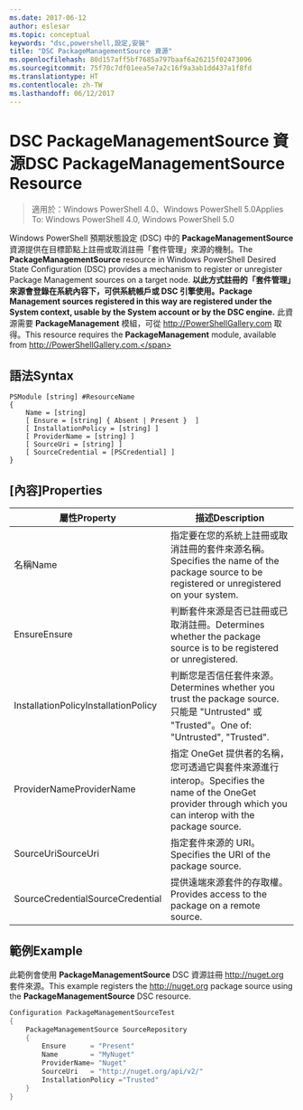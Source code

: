 ```yaml
---
ms.date: 2017-06-12
author: eslesar
ms.topic: conceptual
keywords: "dsc,powershell,設定,安裝"
title: "DSC PackageManagementSource 資源"
ms.openlocfilehash: 80d157aff5bf7685a797baaf6a26215f02473096
ms.sourcegitcommit: 75f70c7df01eea5e7a2c16f9a3ab1dd437a1f8fd
ms.translationtype: HT
ms.contentlocale: zh-TW
ms.lasthandoff: 06/12/2017
---
```

# <a name="dsc-packagemanagementsource-resource"></a><span data-ttu-id="152ee-103">DSC PackageManagementSource 資源</span><span class="sxs-lookup"><span data-stu-id="152ee-103">DSC PackageManagementSource Resource</span></span>

> <span data-ttu-id="152ee-104">適用於：Windows PowerShell 4.0、Windows PowerShell 5.0</span><span class="sxs-lookup"><span data-stu-id="152ee-104">Applies To: Windows PowerShell 4.0, Windows PowerShell 5.0</span></span>

<span data-ttu-id="152ee-105">Windows PowerShell 預期狀態設定 (DSC) 中的 **PackageManagementSource** 資源提供在目標節點上註冊或取消註冊「套件管理」來源的機制。</span><span class="sxs-lookup"><span data-stu-id="152ee-105">The **PackageManagementSource** resource in Windows PowerShell Desired State Configuration (DSC) provides a mechanism to register or unregister Package Management sources on a target node.</span></span> <span data-ttu-id="152ee-106">**以此方式註冊的「套件管理」來源會登錄在系統內容下，可供系統帳戶或 DSC 引擎使用。**</span><span class="sxs-lookup"><span data-stu-id="152ee-106">**Package Management sources registered in this way are registered under the System context, usable by the System account or by the DSC engine.**</span></span> <span data-ttu-id="152ee-107">此資源需要 **PackageManagement** 模組，可從 http://PowerShellGallery.com 取得。</span><span class="sxs-lookup"><span data-stu-id="152ee-107">This resource requires the **PackageManagement** module, available from http://PowerShellGallery.com.</span></span>

## <a name="syntax"></a><span data-ttu-id="152ee-108">語法</span><span class="sxs-lookup"><span data-stu-id="152ee-108">Syntax</span></span>

```
PSModule [string] #ResourceName
{
    Name = [string]
    [ Ensure = [string] { Absent | Present }  ]
    [ InstallationPolicy = [string] ]
    [ ProviderName = [string] ]
    [ SourceUri = [string] ]
    [ SourceCredential = [PSCredential] ]
}
```

## <a name="properties"></a><span data-ttu-id="152ee-109">[內容]</span><span class="sxs-lookup"><span data-stu-id="152ee-109">Properties</span></span>
|  <span data-ttu-id="152ee-110">屬性</span><span class="sxs-lookup"><span data-stu-id="152ee-110">Property</span></span>  |  <span data-ttu-id="152ee-111">描述</span><span class="sxs-lookup"><span data-stu-id="152ee-111">Description</span></span>   | 
|---|---| 
| <span data-ttu-id="152ee-112">名稱</span><span class="sxs-lookup"><span data-stu-id="152ee-112">Name</span></span>| <span data-ttu-id="152ee-113">指定要在您的系統上註冊或取消註冊的套件來源名稱。</span><span class="sxs-lookup"><span data-stu-id="152ee-113">Specifies the name of the package source to be registered or unregistered on your system.</span></span>| 
| <span data-ttu-id="152ee-114">Ensure</span><span class="sxs-lookup"><span data-stu-id="152ee-114">Ensure</span></span>| <span data-ttu-id="152ee-115">判斷套件來源是否已註冊或已取消註冊。</span><span class="sxs-lookup"><span data-stu-id="152ee-115">Determines whether the package source is to be registered or unregistered.</span></span>| 
| <span data-ttu-id="152ee-116">InstallationPolicy</span><span class="sxs-lookup"><span data-stu-id="152ee-116">InstallationPolicy</span></span>| <span data-ttu-id="152ee-117">判斷您是否信任套件來源。</span><span class="sxs-lookup"><span data-stu-id="152ee-117">Determines whether you trust the package source.</span></span> <span data-ttu-id="152ee-118">只能是 "Untrusted" 或 "Trusted"。</span><span class="sxs-lookup"><span data-stu-id="152ee-118">One of: "Untrusted", "Trusted".</span></span>| 
| <span data-ttu-id="152ee-119">ProviderName</span><span class="sxs-lookup"><span data-stu-id="152ee-119">ProviderName</span></span>| <span data-ttu-id="152ee-120">指定 OneGet 提供者的名稱，您可透過它與套件來源進行 interop。</span><span class="sxs-lookup"><span data-stu-id="152ee-120">Specifies the name of the OneGet provider through which you can interop with the package source.</span></span>| 
| <span data-ttu-id="152ee-121">SourceUri</span><span class="sxs-lookup"><span data-stu-id="152ee-121">SourceUri</span></span>| <span data-ttu-id="152ee-122">指定套件來源的 URI。</span><span class="sxs-lookup"><span data-stu-id="152ee-122">Specifies the URI of the package source.</span></span>| 
| <span data-ttu-id="152ee-123">SourceCredential</span><span class="sxs-lookup"><span data-stu-id="152ee-123">SourceCredential</span></span>| <span data-ttu-id="152ee-124">提供遠端來源套件的存取權。</span><span class="sxs-lookup"><span data-stu-id="152ee-124">Provides access to the package on a remote source.</span></span>| 

## <a name="example"></a><span data-ttu-id="152ee-125">範例</span><span class="sxs-lookup"><span data-stu-id="152ee-125">Example</span></span>

<span data-ttu-id="152ee-126">此範例會使用 **PackageManagementSource** DSC 資源註冊 http://nuget.org 套件來源。</span><span class="sxs-lookup"><span data-stu-id="152ee-126">This example registers the http://nuget.org package source using the **PackageManagementSource** DSC resource.</span></span>

```powershell
Configuration PackageManagementSourceTest
{    
    PackageManagementSource SourceRepository
    {
        Ensure      = "Present" 
        Name        = "MyNuget" 
        ProviderName= "Nuget" 
        SourceUri   = "http://nuget.org/api/v2/"   
        InstallationPolicy ="Trusted" 
    }
}
```

